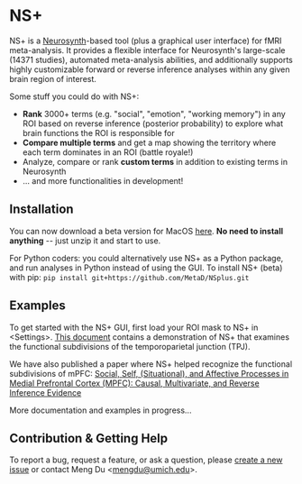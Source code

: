 # NS+
NS+ is a [Neurosynth](www.neurosynth.org)-based tool (plus a graphical user interface) for fMRI meta-analysis. It provides a flexible interface for Neurosynth's large-scale (14371 studies), automated meta-analysis abilities, and additionally supports highly customizable forward or reverse inference analyses within any given brain region of interest.

Some stuff you could do with NS+:
- **Rank** 3000+ terms (e.g. "social", "emotion", "working memory") in any ROI based on reverse inference (posterior probability) to explore what brain functions the ROI is responsible for
- **Compare multiple terms** and get a map showing the territory where each term dominates in an ROI (battle royale!)
- Analyze, compare or rank **custom terms** in addition to existing terms in Neurosynth
- ... and more functionalities in development!

## Installation
You can now download a beta version for MacOS [here](https://github.com/MetaD/NSplus/releases). **No need to install anything** -- just unzip it and start to use.

For Python coders: you could alternatively use NS+ as a Python package, and run analyses in Python instead of using the GUI. To install NS+ (beta) with pip: `pip install git+https://github.com/MetaD/NSplus.git`

## Examples
To get started with the NS+ GUI, first load your ROI mask to NS+ in \<Settings>. [This document](https://github.com/MetaD/NSplus/tree/master/docs/NSplus_TPJ_demo.pdf) contains a demonstration of NS+ that examines the functional subdivisions of the temporoparietal junction (TPJ).

We have also published a paper where NS+ helped recognize the functional subdivisions of mPFC: [Social, Self, (Situational), and Affective Processes in Medial Prefrontal Cortex (MPFC): Causal, Multivariate, and Reverse Inference Evidence](http://www.scn.ucla.edu/pdf/Lieberman(2019)NBR.pdf)

More documentation and examples in progress...

## Contribution & Getting Help
To report a bug, request a feature, or ask a question, please [create a new issue](https://github.com/MetaD/NSplus/issues/new) or contact Meng Du <<mengdu@umich.edu>>.
